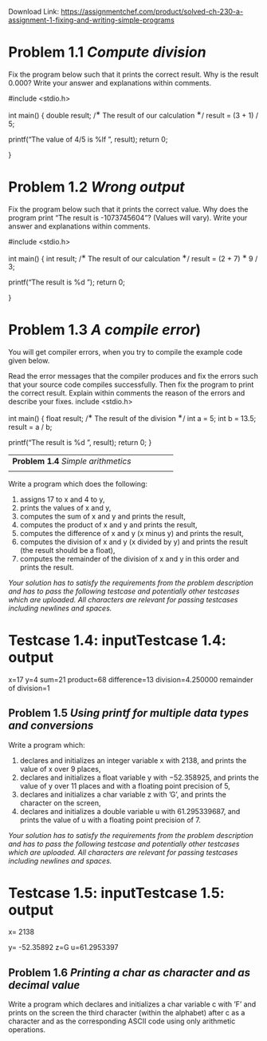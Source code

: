 Download Link: https://assignmentchef.com/product/solved-ch-230-a-assignment-1-fixing-and-writing-simple-programs
<br>
<h1>Problem 1.1 <em>Compute division                                                                                     </em></h1>

Fix the program below such that it prints the correct result. Why is the result 0<em>.</em>000? Write your answer and explanations within comments.

#include &lt;stdio.h&gt;

int main() { double result; /<sup>∗ </sup>The result of our calculation <sup>∗</sup>/ result = (3 + 1) / 5;

printf(“The value of 4/5 is %lf
”, result); return 0;

}

<h1>Problem 1.2 <em>Wrong output                                                                                          </em></h1>

Fix the program below such that it prints the correct value. Why does the program print “The result is -1073745604”? (Values will vary). Write your answer and explanations within comments.

#include &lt;stdio.h&gt;

int main() { int result; /<sup>∗ </sup>The result of our calculation <sup>∗</sup>/ result = (2 + 7) <sup>∗ </sup>9 / 3;

printf(“The result is %d
”); return 0;

}

<h1>Problem 1.3 <em>A compile error</em>)</h1>

You will get compiler errors, when you try to compile the example code given below.

Read the error messages that the compiler produces and fix the errors such that your source code compiles successfully. Then fix the program to print the correct result. Explain within comments the reason of the errors and describe your fixes. include &lt;stdio.h&gt;

int main() { float result; /<sup>∗ </sup>The result of the division <sup>∗</sup>/ int a = 5; int b = 13.5; result = a / b;

printf(“The result is %d
”, result); return 0; }

<table width="315">

 <tbody>

  <tr>

   <td width="315"><strong>Problem 1.4 </strong><em>Simple arithmetics</em></td>

  </tr>

  <tr>

   <td width="315"> </td>

  </tr>

 </tbody>

</table>

Write a program which does the following:

<ol>

 <li>assigns 17 to x and 4 to y,</li>

 <li>prints the values of x and y,</li>

 <li>computes the sum of x and y and prints the result,</li>

 <li>computes the product of x and y and prints the result,</li>

 <li>computes the difference of x and y (x minus y) and prints the result,</li>

 <li>computes the division of x and y (x divided by y) and prints the result (the result should be a float),</li>

 <li>computes the remainder of the division of x and y in this order and prints the result.</li>

</ol>

<em>Your solution has to satisfy the requirements from the problem description and has to pass the following testcase and potentially other testcases which are uploaded. All characters are relevant for passing testcases including newlines and spaces.</em>

<h1>Testcase 1.4: inputTestcase 1.4: output</h1>

x=17 y=4 sum=21 product=68 difference=13 division=4.250000 remainder of division=1

<h2>Problem 1.5 <em>Using printf for multiple data types and conversions                              </em></h2>

Write a program which:

<ol>

 <li>declares and initializes an integer variable x with 2138, and prints the value of x over 9 places,</li>

 <li>declares and initializes a float variable y with −52<em>.</em>358925, and prints the value of y over 11 places and with a floating point precision of 5,</li>

 <li>declares and initializes a char variable z with ’G’, and prints the character on the screen,</li>

 <li>declares and initializes a double variable u with 61<em>.</em>295339687, and prints the value of u with a floating point precision of 7.</li>

</ol>

<em>Your solution has to satisfy the requirements from the problem description and has to pass the following testcase and potentially other testcases which are uploaded. All characters are relevant for passing testcases including newlines and spaces.</em>

<h1>Testcase 1.5: inputTestcase 1.5: output</h1>

x=              2138

y= -52.35892 z=G u=61.2953397

<h2>Problem 1.6 <em>Printing a char as character and as decimal value                                  </em></h2>

Write a program which declares and initializes a char variable c with ’F’ and prints on the screen the third character (within the alphabet) after c as a character and as the corresponding ASCII code using only arithmetic operations.